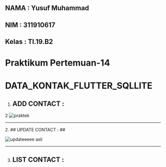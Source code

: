 ## NAMA    : Yusuf Muhammad
## NIM     : 311910617
## Kelas   : TI.19.B2

# Praktikum Pertemuan-14



# DATA_KONTAK_FLUTTER_SQLLITE

1. ## ADD CONTACT : ##
2  ![praktek](https://user-images.githubusercontent.com/81587959/174329043-c67395e6-8fe7-4369-8514-4d1e202dd333.png)

<hr>
2. ## UPDATE CONTACT : ##

![updateeeee asli](https://user-images.githubusercontent.com/81587959/174331831-79b3bd90-521f-46f0-a92b-a10282baa7a9.PNG)

<hr>

3. ## LIST CONTACT : ##


